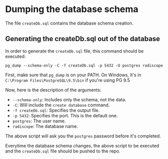 Dumping the database schema
===========================

The file `createDb.sql` contains the database schema creation.

Generating the createDb.sql out of the database
-----------------------------------------------

In order to generate the `createDb.sql` file, this command should be executed:

    pg_dump --schema-only -C -f createDb.sql -p 5432 -U postgres radiscope
    
First, make sure that `pg_dump` is on your PATH. On Windows, it's in `C:\Program Files\PostgreSQL\9.5\bin` if you're using PG 9.5

Now, here is the description of the arguments:

- `--schema-only`: Includes only the schema, not the data.
- `-C`: Will include the `create database` command.
- `-f createDb.sql`: Specifies the output file.
- `-p 5432`: Specifies the port. This is the default one.
- `postgres`: The user name.
- `radiscope`: The database name.

The above script will ask you the `postgres` password before it's completed.

Everytime the database schema changes, the above script to be executed and the `createDb.sql` file should be pushed to the repo.
